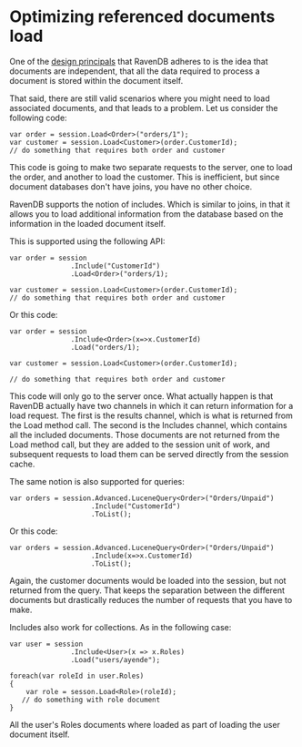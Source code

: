# Optimizing referenced documents load

One of the [design principals](http://ravendb.net/docs/theory/document-structure-design?version=1.0) that RavenDB adheres to is the idea that documents are independent, that all the data required to process a document is stored within the document itself.

That said, there are still valid scenarios where you might need to load associated documents, and that leads to a problem. Let us consider the following code:

    var order = session.Load<Order>("orders/1");
    var customer = session.Load<Customer>(order.CustomerId);
    // do something that requires both order and customer

This code is going to make two separate requests to the server, one to load the order, and another to load the customer. This is inefficient, but since document databases don't have joins, you have no other choice.

RavenDB supports the notion of includes. Which is similar to joins, in that it allows you to load additional information from the database based on the information in the loaded document itself.

This is supported using the following API:

    var order = session
                   .Include("CustomerId")
                   .Load<Order>("orders/1); 

    var customer = session.Load<Customer>(order.CustomerId);
    // do something that requires both order and customer

Or this code:

    var order = session
                   .Include<Order>(x=>x.CustomerId)
                   .Load("orders/1); 

    var customer = session.Load<Customer>(order.CustomerId);

    // do something that requires both order and customer

This code will only go to the server once. What actually happen is that RavenDB actually have two channels in which it can return information for a load request. The first is the results channel, which is what is returned from the Load method call. The second is the Includes channel, which contains all the included documents. Those documents are not returned from the Load method call, but they are added to the session unit of work, and subsequent requests to load them can be served directly from the session cache.

The same notion is also supported for queries:

    var orders = session.Advanced.LuceneQuery<Order>("Orders/Unpaid")
                        .Include("CustomerId")
                        .ToList();

Or this code:

    var orders = session.Advanced.LuceneQuery<Order>("Orders/Unpaid")
                        .Include(x=>x.CustomerId)
                        .ToList();

Again, the customer documents would be loaded into the session, but not returned from the query. That keeps the separation between the different documents but drastically reduces the number of requests that you have to make.

Includes also work for collections. As in the following case:

    var user = session
                   .Include<User>(x => x.Roles)
                   .Load("users/ayende");

    foreach(var roleId in user.Roles)
    {
        var role = sesson.Load<Role>(roleId);
       // do something with role document
    }

All the user's Roles documents where loaded as part of loading the user document itself.
